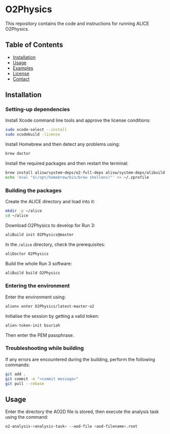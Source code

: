 # O2Physics

This repository contains the code and instructions for running ALICE O2Physics.

## Table of Contents

- [Installation](#installation)
- [Usage](#usage)
- [Examples](#examples)
- [License](#license)
- [Contact](#contact)

## Installation
### Setting-up dependencies
Install Xcode command line tools and approve the license conditions:
```bash
sudo xcode-select --install
sudo xcodebuild -license
```

Install Homebrew and then detect any problems using:
```bash
brew doctor
```

Install the required packages and then restart the terminal:
```bash
brew install alisw/system-deps/o2-full-deps alisw/system-deps/alibuild
echo 'eval "$(/opt/homebrew/bin/brew shellenv)"' >> ~/.zprofile
```
### Building the packages
Create the ALICE directory and load into it:
```bash
mkdir -p ~/alice
cd ~/alice
```
Download O2Physics to develop for Run 3:
```bash
aliBuild init O2Physics@master
```
In the ```/alice``` directory, check the prerequisites:
```bash
aliDoctor O2Physics
```
Build the whole Run 3 software:
```bash
aliBuild build O2Physics
```
### Entering the environment
Enter the environment using:
```bash
alienv enter O2Physics/latest-master-o2
```
Initialise the session by getting a valid token:
```bash
alien-token-init bsuriah
```
Then enter the PEM passphrase.
### Troubleshooting while building
If any errors are encountered during the building, perform the following commands:
```bash
git add .
git commit -m "<commit message>"
git pull --rebase
```
## Usage
Enter the directory the AO2D file is stored, then execute the analysis task using the command:
```bash
o2-analysis-<analysis-task> --aod-file <aod-filename>.root
```
